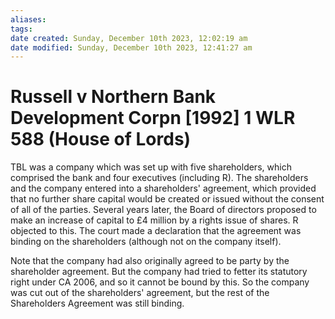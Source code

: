```yaml
---
aliases: 
tags: 
date created: Sunday, December 10th 2023, 12:02:19 am
date modified: Sunday, December 10th 2023, 12:41:27 am
---
```


# Russell v Northern Bank Development Corpn [1992] 1 WLR 588 (House of Lords)

TBL was a company which was set up with five shareholders, which comprised the bank and four executives (including R). The shareholders and the company entered into a shareholders' agreement, which provided that no further share capital would be created or issued without the consent of all of the parties. Several years later, the Board of directors proposed to make an increase of capital to £4 million by a rights issue of shares. R objected to this. The court made a declaration that the agreement was binding on the shareholders (although not on the company itself).

Note that the company had also originally agreed to be party by the shareholder agreement. But the company had tried to fetter its statutory right under CA 2006, and so it cannot be bound by this. So the company was cut out of the shareholders' agreement, but the rest of the Shareholders Agreement was still binding.
